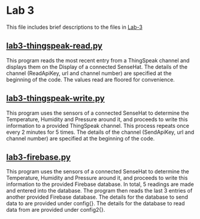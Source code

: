 # Lab 3

This file includes brief descriptions to the files in [Lab-3](https://github.com/mselim6022/SYSC3010_MohamedSelim/tree/main/Lab-3)

## [lab3-thingspeak-read.py](https://github.com/mselim6022/SYSC3010_MohamedSelim/blob/main/Lab-3/lab3-thingspeak-read.py)
This program reads the most recent entry from a ThingSpeak channel and displays them on the Display of a connected SenseHat. The details of the channel 
(ReadApiKey, url and channel number) are specified at the beginning of the code. The values read are floored for convenience.

## [lab3-thingspeak-write.py](https://github.com/mselim6022/SYSC3010_MohamedSelim/blob/main/Lab-3/lab3-thingspeak-write.py)
This program uses the sensors of a connected SenseHat to determine the Temperature, Humidity and Pressure around it, and proceeds to write this information to a provided
ThingSpeak channel. This process repeats once every 2 minutes for 5 times. The details of the channel (SendApiKey, url and channel number) 
are specified at the beginning of the code.

## [lab3-firebase.py](https://github.com/mselim6022/SYSC3010_MohamedSelim/blob/main/Lab-3/lab3-firebase.py)
This program uses the sensors of a connected SenseHat to determine the Temperature, Humidity and Pressure around it, and proceeds to write this information to
the provided Firebase database. In total, 5 readings are made and entered into the database. The program then reads the last 3 entries of another provided Firebase database. 
The details for the database to send data to are provided under config{}. The details for the database to read data from are provided under config2{}. 
